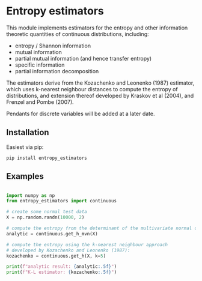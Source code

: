 # Entropy estimators

This module implements estimators for the entropy and other
information theoretic quantities of continuous distributions, including:

* entropy / Shannon information
* mutual information
* partial mutual information (and hence transfer entropy)
* specific information
* partial information decomposition

The estimators derive from the Kozachenko and Leonenko (1987)
estimator, which uses k-nearest neighbour distances to compute the
entropy of distributions, and extension thereof developed by Kraskov
et al (2004), and Frenzel and Pombe (2007).

Pendants for discrete variables will be added at a later date.

## Installation

Easiest via pip:

``` shell
pip install entropy_estimators
```

## Examples

```python

import numpy as np
from entropy_estimators import continuous

# create some normal test data
X = np.random.randn(10000, 2)

# compute the entropy from the determinant of the multivariate normal distribution:
analytic = continuous.get_h_mvn(X)

# compute the entropy using the k-nearest neighbour approach
# developed by Kozachenko and Leonenko (1987):
kozachenko = continuous.get_h(X, k=5)

print(f"analytic result: {analytic:.5f}")
print(f"K-L estimator: {kozachenko:.5f}")

```
